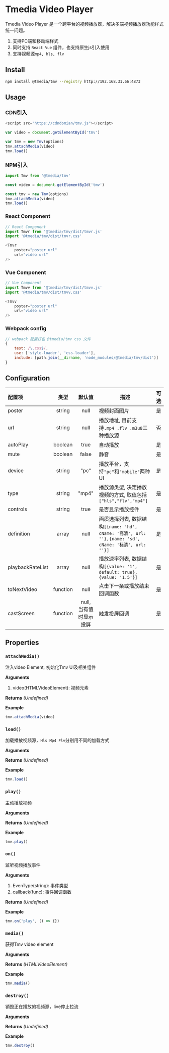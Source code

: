 # Tmedia Video Player

Tmedia Video Player 是一个跨平台的视频播放器，解决多端视频播放器功能样式统一问题。
1. 支持PC端和移动端样式
2. 同时支持 `React Vue` 组件，也支持原生js引入使用
3. 支持视频源`mp4, hls, flv`

## Install

```bash
npm install @tmedia/tmv --registry http://192.168.31.66:4873
```

## Usage

### CDN引入

```javascript
<script src="https://cdndomian/tmv.js"></script>

var video = document.getElementById('tmv')

var tmv = new Tmv(options)
tmv.attachMedia(video)
tmv.load()
```

### NPM引入

```javascript
import Tmv from '@tmedia/tmv'

const video = document.getElementById('tmv')

const tmv = new Tmv(options)
tmv.attachMedia(video)
tmv.load()
```

### React Component

```javascript
// React Component
import Tmvr from '@tmedia/tmv/dist/tmvr.js'
import '@tmedia/tmv/dist/tmvr.css'

<Tmvr
    poster="poster url"
    url="video url"
/>
```

### Vue Component

```javascript
// Vue Component
import Tmvv from '@tmedia/tmv/dist/tmvv.js'
import '@tmedia/tmv/dist/tmvv.css'

<Tmvv
    poster="poster url"
    url="video url"
/>
```

### Webpack config

```javascript
// webpack 配置打包 @tmedia/tmv css 文件
{
    test: /\.css$/,
    use: ['style-loader', 'css-loader'],
    include: [path.join(__dirname, 'node_modules/@tmedia/tmv/dist')]
}
```

## Configuration

| 配置项| 类型| 默认值| 描述 | 可选 |
| :---- | :----: | :----: | ---- | :----: |
| poster| string | null | 视频封面图片 | 是 |
| url | string | null | 播放地址, 目前支持`.mp4 .flv .m3u8`三种播放源 | 否 |
| autoPlay | boolean | true | 自动播放 | 是 |
| mute | boolean | false | 静音 | 是 |
| device | string | "pc" | 播放平台，支持`"pc"`和`"mobile"`两种UI | 是 |
| type | string | "mp4" | 播放源类型, 决定播放视频的方式, 取值包括`["hls","flv","mp4"] `| 是 |
| controls | string | true | 是否显示播放控件 | 是 |
| definition | array | null | 画质选择列表, 数据结构`[{name: 'hd', cName: '高清', url: ''},{name: 'sd', cName: '标清', url: ''}]` | 是 |
| playbackRateList | array | null | 播放速率列表, 数据结构`[{value: '1', default: true},{value: '1.5'}]` | 是 |
| toNextVideo | function | null | 点击下一条或播放结束回调函数 | 是 |
| castScreen | function | null, 当有值时显示投屏 | 触发投屏回调 | 是 |


## Properties

### `attachMedia()`
注入video Element, 初始化Tmv UI及相关组件

**Arguments**
1. video(HTMLVideoElement): 视频元素

**Returns**
_(Undefined)_

**Example**
```javascript
tmv.attachMedia(video)
```

### `load()`
加载播放视频源，`Hls Mp4 Flv`分别用不同的加载方式

**Arguments**

**Returns**
_(Undefined)_

**Example**
```javascript
tmv.load()
```

### `play()`
主动播放视频

**Arguments**

**Returns**
_(Undefined)_

**Example**
```javascript
tmv.play()
```

### `on()`
监听视频播放事件

**Arguments**
1. EvenType(string): 事件类型
2. callback(func): 事件回调函数

**Returns**
_(Undefined)_

**Example**
```javascript
tmv.on('play', () => {})
```

### `media()`
获得Tmv video element

**Arguments**

**Returns**
_(HTMLVideoElement)_

**Example**
```javascript
tmv.media()
```

### `destroy()`
销毁正在播放的视频源，live停止拉流

**Arguments**

**Returns**
_(Undefined)_

**Example**
```javascript
tmv.destroy()
```